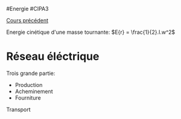 #Energie #CIPA3 

[Cours précédent](Energie%20Cours%202.md)

Energie cinétique d'une masse tournante: $E{r} = \frac{1}{2}.I.w^2$

# Réseau éléctrique
Trois grande partie: 
- Production
- Acheminement
- Fourniture

Transport